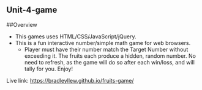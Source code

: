 ## Unit-4-game ##

##Overview

* This games uses HTML/CSS/JavaScript/jQuery.
* This is a fun interactive number/simple math game for web browsers.
    * Player must have their number match the Target Number without exceeding it.  The fruits each produce a hidden, random number.  No need to refresh, as the game will do so after each win/loss, and will tally for you.  Enjoy!

Live link: https://bradleyllew.github.io/fruits-game/